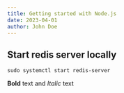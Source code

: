 ```yaml
---
title: Getting started with Node.js
date: 2023-04-01
author: John Doe
---
```


## Start redis server locally
`sudo systemctl start redis-server`

**Bold** text and *Italic* text
